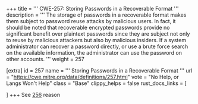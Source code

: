 +++
title = '''
CWE-257: Storing Passwords in a Recoverable Format
'''
description	= '''
The storage of passwords in a recoverable format makes them subject to password reuse attacks by malicious users. In fact, it should be noted that recoverable encrypted passwords provide no significant benefit over plaintext passwords since they are subject not only to reuse by malicious attackers but also by malicious insiders. If a system administrator can recover a password directly, or use a brute force search on the available information, the administrator can use the password on other accounts.
'''
weight = 257

[extra]
id = 257
name = '''
Storing Passwords in a Recoverable Format
'''
url = "https://cwe.mitre.org/data/definitions/257.html"
vote = "No Help, or Langs Won't Help"
class = "Base"
clippy_helps = false
rust_docs_links = [

]
+++
See [256](/rust-are-we-secure-yet/cwes/cwe-256) reason
